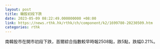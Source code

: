 ```yaml
---
layout: post
title: 韓股初段下跌
date: 2023-05-09 08:22:49.000000000 +08:00
link: https://news.rthk.hk/rthk/ch/component/k2/1699780-20230509.htm
categories: rthk
---
```


南韓股市在開市初段下跌，首爾綜合指數較早時報2508點，跌5點，跌幅0.21%。
